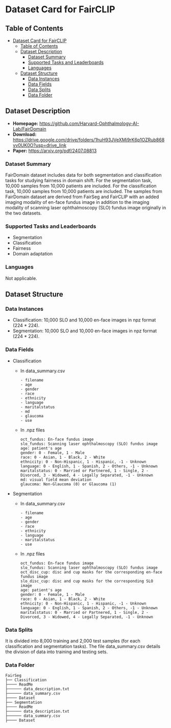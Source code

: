 # Dataset Card for FairCLIP

## Table of Contents
- [Dataset Card for FairCLIP](#dataset-card-for-fairclip)
  - [Table of Contents](#table-of-contents)
  - [Dataset Description](#dataset-description)
    - [Dataset Summary](#dataset-summary)
    - [Supported Tasks and Leaderboards](#supported-tasks-and-leaderboards)
    - [Languages](#languages)
  - [Dataset Structure](#dataset-structure)
    - [Data Instances](#data-instances)
    - [Data Fields](#data-fields)
    - [Data Splits](#data-splits)
    - [Data Folder](#data-folder)

## Dataset Description

- **Homepage:** https://github.com/Harvard-Ophthalmology-AI-Lab/FairDomain
- **Download:** https://drive.google.com/drive/folders/1huH93JVeXMj9rK6p1OZRub868vv0UK0O?usp=drive_link
- **Paper:** https://arxiv.org/pdf/2407.08813

### Dataset Summary

FairDomain dataset includes data for both segmentation and classification tasks for studying fairness in domain shift. For the segmentation task, 10,000 samples from 10,000 patients are included. For the classification task, 10,000 samples from 10,000 patients are included. The samples from FairDomain dataset are derived from FairSeg and FairCLIP with an added imaging modality of en-face fundus image in addition to the imaging modality of scanning laser ophthalmoscopy (SLO) fundus image originally in the two datasets.

### Supported Tasks and Leaderboards

- Segmentation
- Classification
- Fairness
- Domain adaptation

### Languages

Not applicable.

## Dataset Structure

### Data Instances

- Classification: 10,000 SLO and 10,000 en-face images in npz format (224 * 224).
- Segmentation: 10,000 SLO and 10,000 en-face images in npz format (224 * 224).

### Data Fields

- Classification

  - In data_summary.csv

    ```
    - filename
    - age
    - gender
    - race
    - ethnicity
    - language
    - maritalstatus
    - md
    - glaucoma
    - use
    ```

  - In .npz files

    ```
    oct_fundus: En-face fundus image    
    slo_fundus: Scanning laser ophthalmoscopy (SLO) fundus image
    age: patient's age
    gender: 0 - Female, 1 - Male
    race: 0 - Asian, 1 - Black, 2 - White
    ethnicity: 0 - Non-Hispanic, 1 - Hispanic, -1 - Unknown
    language: 0 - English, 1 - Spanish, 2 - Others, -1 - Unknown
    maritalstatus: 0 - Married or Partnered, 1 - Single, 2 - Divorced, 3 - Widowed, 4 - Legally Separated, -1 - Unknown
    md: visual field mean deviation
    glaucoma: Non-Glaucoma (0) or Glaucoma (1)
    ```

- Segmentation

  - In data_summary.csv

    ```
    - filename
    - age
    - gender
    - race
    - ethnicity
    - language
    - maritalstatus
    - use
    ```

  - In .npz files

    ```
    oct_fundus: En-face fundus image    
    slo_fundus: Scanning laser ophthalmoscopy (SLO) fundus image
    oct_disc_cup: disc and cup masks for the corresponding en-face fundus image
    slo_disc_cup: disc and cup masks for the corresponding SLO image
    age: patient's age
    gender: 0 - Female, 1 - Male
    race: 0 - Asian, 1 - Black, 2 - White
    ethnicity: 0 - Non-Hispanic, 1 - Hispanic, -1 - Unknown
    language: 0 - English, 1 - Spanish, 2 - Others, -1 - Unknown
    maritalstatus: 0 - Married or Partnered, 1 - Single, 2 - Divorced, 3 - Widowed, 4 - Legally Separated, -1 - Unknown
    ```



### Data Splits

It is divided into 8,000 training and 2,000 test samples (for each classification and segmentation tasks). The file data_summary.csv details the division of data into training and testing sets. 


### Data Folder
```
FairSeg
├── Classification
├──── ReadMe
├────── data_description.txt
├────── data_summary.csv
├──── Dataset
├── Segmentation
├──── ReadMe
├────── data_description.txt
├────── data_summary.csv
├──── Dataset
```